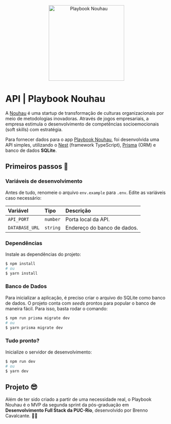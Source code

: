 <p align="center">
 <img src="https://lh3.googleusercontent.com/drive-viewer/AITFw-wODOo4FL_047PVLNWhz4d8vQPhXv0jF1hpypPB11vCn3nsDbyzy7UhE9ySodY1tU37C35Qeme6VzNzpknPG5OJD-T5cQ=s2560" width="235" alt="Playbook Nouhau" />
</p>

 # API | Playbook Nouhau

 A [Nouhau](https://nouhau.pro/) é uma startup de transformação de culturas organizacionais por meio de metodologias inovadoras. Através de jogos empresariais, a empresa estimula o desenvolvimento de competências socioemocionais (soft skills) com estratégia.

 Para fornecer dados para o app [Playbook Nouhau](https://github.com/brennofacasi/playbook-nouhau-app), foi desenvolvida uma API simples, utilizando o [Nest](https://github.com/nestjs/nest) (framework TypeScript), [Prisma](https://www.prisma.io/) (ORM) e banco de dados **SQLite**.

## Primeiros passos 🚀

### Variáveis de desenvolvimento

Antes de tudo, renomeie o arquivo ```env.example``` para ```.env```. Edite as variáveis caso necessário:

| Variável       | Tipo     | Descrição                   |
| :------------- | :------- | :-------------------------- |
| `API_PORT`     | `number` | Porta local da API.         |
| `DATABASE_URL` | `string` | Endereço do banco de dados. |

### Dependências

Instale as dependências do projeto:

```bash
$ npm install
# ou
$ yarn install
```

### Banco de Dados

Para inicializar a aplicação, é preciso criar o arquivo do SQLite como banco de dados. O projeto conta com *seeds* prontos para popular o banco de maneira fácil. Para isso, basta rodar o comando:

```bash
$ npm run prisma migrate dev
# ou
$ yarn prisma migrate dev
```

### Tudo pronto?

Inicialize o servidor de desenvolvimento:

```bash
$ npm run dev
# ou
$ yarn dev
```

## Projeto 😎

Além de ter sido criado a partir de uma necessidade real, o Playbook Nouhau é o MVP da segunda sprint da pós-graduação em **Desenvolvimento Full Stack da PUC-Rio**, desenvolvido por Brenno Cavalcante. 🏳️‍🌈